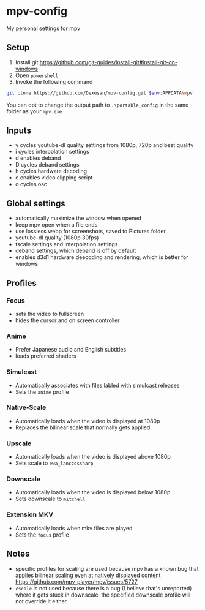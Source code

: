 # mpv-config
My personal settings for mpv
## Setup
1. Install git https://github.com/git-guides/install-git#install-git-on-windows
2. Open `powershell`
3. Invoke the following command
```bash
git clone https://github.com/Dexusan/mpv-config.git $env:APPDATA\mpv
```
You can opt to change the output path to `.\portable_config` in the same folder as your `mpv.exe`
## Inputs
- y cycles youtube-dl quality settings from 1080p, 720p and best quality
- i cycles interpolation settings
- d enables deband
- D cycles deband settings
- h cycles hardware decoding
- c enables video clipping script
- o cycles osc
## Global settings
- automatically maximize the window when opened
- keep mpv open when a file ends
- use lossless webp for screenshots, saved to Pictures folder
- youtube-dl quality (1080p 30fps)
- tscale settings and interpolation settings
- deband settings, which deband is off by default
- enables d3d1 hardware deecoding and rendering, which is better for windows
## Profiles
### Focus
- sets the video to fullscreen
- hides the cursor and on screen controller
### Anime
- Prefer Japanese audio and English subtitles
- loads preferred shaders
### Simulcast
- Automatically associates with files labled with simulcast releases
- Sets the `anime` profile
### Native-Scale
- Automatically loads when the video is displayed at 1080p
- Replaces the bilinear scale that normally gets applied
### Upscale
- Automatically loads when the video is displayed above 1080p
- Sets scale to `ewa_lanczossharp`
### Downscale
- Automatically loads when the video is displayed below 1080p
- Sets downscale to `mitchell`
### Extension MKV
- Automatically loads when mkv files are played
- Sets the `focus` profile
## Notes
- specific profiles for scaling are used because mpv has a known bug that applies bilinear scaling even at natively displayed content https://github.com/mpv-player/mpv/issues/5727
- `cscale` is not used because there is a bug (I believe that's unreported) where it gets stuck in downscale, the specified downscale profile will not override it either